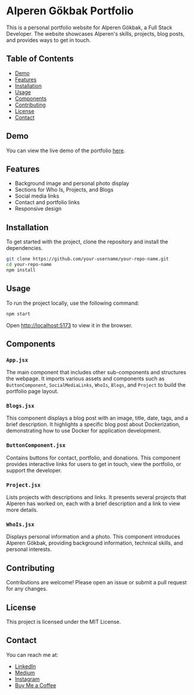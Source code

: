 # Alperen Gökbak Portfolio

This is a personal portfolio website for Alperen Gökbak, a Full Stack Developer. The website showcases Alperen's skills, projects, blog posts, and provides ways to get in touch.

## Table of Contents

- [Demo](#demo)
- [Features](#features)
- [Installation](#installation)
- [Usage](#usage)
- [Components](#components)
- [Contributing](#contributing)
- [License](#license)
- [Contact](#contact)

## Demo

You can view the live demo of the portfolio [here](https://alperengokbak.github.io/).

## Features

- Background image and personal photo display
- Sections for Who Is, Projects, and Blogs
- Social media links
- Contact and portfolio links
- Responsive design

## Installation

To get started with the project, clone the repository and install the dependencies.

```bash
git clone https://github.com/your-username/your-repo-name.git
cd your-repo-name
npm install
```

## Usage

To run the project locally, use the following command:

```bash
npm start
```

Open [http://localhost:5173](http://localhost:5173) to view it in the browser.

## Components

### `App.jsx`

The main component that includes other sub-components and structures the webpage. It imports various assets and components such as `ButtonComponent`, `SocialMediaLinks`, `WhoIs`, `Blogs`, and `Project` to build the portfolio page layout.

### `Blogs.jsx`

This component displays a blog post with an image, title, date, tags, and a brief description. It highlights a specific blog post about Dockerization, demonstrating how to use Docker for application development.

### `ButtonComponent.jsx`

Contains buttons for contact, portfolio, and donations. This component provides interactive links for users to get in touch, view the portfolio, or support the developer.

### `Project.jsx`

Lists projects with descriptions and links. It presents several projects that Alperen has worked on, each with a brief description and a link to view more details.

### `WhoIs.jsx`

Displays personal information and a photo. This component introduces Alperen Gökbak, providing background information, technical skills, and personal interests.

## Contributing

Contributions are welcome! Please open an issue or submit a pull request for any changes.

## License

This project is licensed under the MIT License.

## Contact

You can reach me at:

- [LinkedIn](https://www.linkedin.com/in/alperen-gokbak-68988a225/)
- [Medium](https://medium.com/@swalperen3008)
- [Instagram](https://www.instagram.com/alperengokbak/)
- [Buy Me a Coffee](https://www.buymeacoffee.com/alperenSE)
